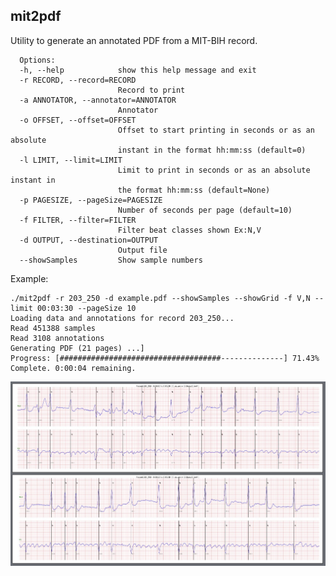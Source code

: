 ## mit2pdf

Utility to generate an annotated PDF from a MIT-BIH record.


      Options:
      -h, --help            show this help message and exit
      -r RECORD, --record=RECORD
                            Record to print
      -a ANNOTATOR, --annotator=ANNOTATOR
                            Annotator
      -o OFFSET, --offset=OFFSET
                            Offset to start printing in seconds or as an absolute
                            instant in the format hh:mm:ss (default=0)
      -l LIMIT, --limit=LIMIT
                            Limit to print in seconds or as an absolute instant in
                            the format hh:mm:ss (default=None)
      -p PAGESIZE, --pageSize=PAGESIZE
                            Number of seconds per page (default=10)
      -f FILTER, --filter=FILTER
                            Filter beat classes shown Ex:N,V
      -d OUTPUT, --destination=OUTPUT
                            Output file
      --showSamples         Show sample numbers

 

Example:     
    
    ./mit2pdf -r 203_250 -d example.pdf --showSamples --showGrid -f V,N --limit 00:03:30 --pageSize 10
    Loading data and annotations for record 203_250...
    Read 451388 samples
    Read 3108 annotations
    Generating PDF (21 pages) ...]
    Progress: [####################################--------------] 71.43% Complete. 0:00:04 remaining.



![mit2pdf example](example.jpg)